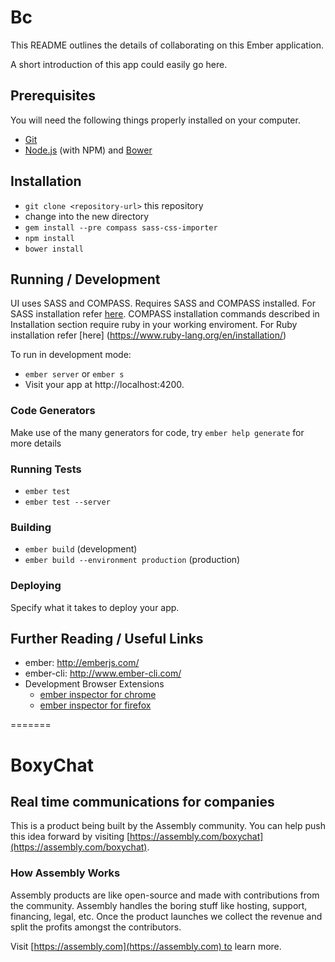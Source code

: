 
# Bc

This README outlines the details of collaborating on this Ember application.

A short introduction of this app could easily go here.

## Prerequisites

You will need the following things properly installed on your computer.

* [Git](http://git-scm.com/)
* [Node.js](http://nodejs.org/) (with NPM) and [Bower](http://bower.io/)

## Installation

* `git clone <repository-url>` this repository
* change into the new directory
* `gem install --pre compass sass-css-importer`
* `npm install`
* `bower install`

## Running / Development
UI uses SASS and COMPASS. Requires SASS and COMPASS installed. For SASS installation refer [here](http://sass-lang.com/install).
COMPASS installation commands described in Installation section require ruby in your working enviroment.
For Ruby installation refer [here] (https://www.ruby-lang.org/en/installation/)

To run in development mode:
* `ember server` or `ember s`
* Visit your app at http://localhost:4200.

### Code Generators

Make use of the many generators for code, try `ember help generate` for more details

### Running Tests

* `ember test`
* `ember test --server`

### Building

* `ember build` (development)
* `ember build --environment production` (production)

### Deploying

Specify what it takes to deploy your app.

## Further Reading / Useful Links

* ember: http://emberjs.com/
* ember-cli: http://www.ember-cli.com/
* Development Browser Extensions
  * [ember inspector for chrome](https://chrome.google.com/webstore/detail/ember-inspector/bmdblncegkenkacieihfhpjfppoconhi)
  * [ember inspector for firefox](https://addons.mozilla.org/en-US/firefox/addon/ember-inspector/)

=======
# BoxyChat

## Real time communications for companies

This is a product being built by the Assembly community. You can help push this idea forward by visiting [https://assembly.com/boxychat](https://assembly.com/boxychat).

### How Assembly Works

Assembly products are like open-source and made with contributions from the community. Assembly handles the boring stuff like hosting, support, financing, legal, etc. Once the product launches we collect the revenue and split the profits amongst the contributors.

Visit [https://assembly.com](https://assembly.com) to learn more.
